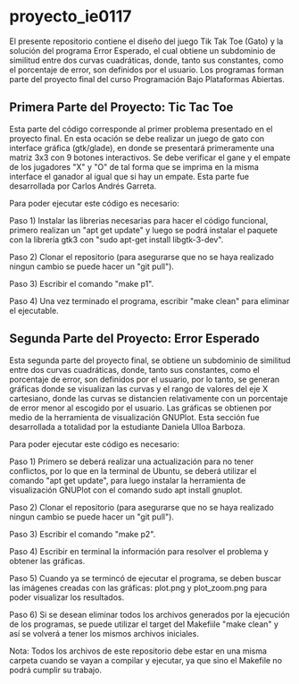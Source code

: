 # proyecto_ie0117
El presente repositorio contiene el diseño del juego Tik Tak Toe (Gato) y la solución del programa Error Esperado, el cual obtiene un subdominio de similitud entre dos curvas cuadráticas, donde, tanto sus constantes, como el porcentaje de error, son definidos por el usuario. Los programas forman parte del proyecto final del curso Programación Bajo Plataformas Abiertas.

## Primera Parte del Proyecto: Tic Tac Toe
Esta parte del código corresponde al primer problema presentado en el proyecto final. En esta ocación se debe realizar un juego de gato con interface gráfica (gtk/glade), en donde se presentará primeramente una matriz 3x3 con 9 botones interactivos. Se debe verificar el gane y el empate de los jugadores "X" y "O" de tal forma que se imprima en la misma interface el ganador al igual que si hay un empate. Esta parte fue desarrollada por Carlos Andrés Garreta.

Para poder ejecutar este código es necesario:

Paso 1) Instalar las librerias necesarias para hacer el código funcional, primero realizan un "apt get update" y luego se podrá instalar el paquete con la librería gtk3 con "sudo apt-get install libgtk-3-dev".

Paso 2) Clonar el repositorio (para asegurarse que no se haya realizado ningun cambio se puede hacer un "git pull").

Paso 3) Escribir el comando "make p1".

Paso 4) Una vez terminado el programa, escribir "make clean" para eliminar el ejecutable.

## Segunda Parte del Proyecto: Error Esperado
Esta segunda parte del proyecto final, se obtiene un subdominio de similitud entre dos curvas cuadráticas, donde, tanto sus constantes, como el porcentaje de error, son definidos por el usuario, por lo tanto, se generan gráficas donde se visualizan las curvas y el rango de valores del eje X cartesiano, donde las curvas se distancien relativamente con un porcentaje de error menor al escogido por el usuario. Las gráficas se obtienen por medio de la herramienta de visualización GNUPlot. Esta sección fue desarrollada a totalidad por la estudiante Daniela Ulloa Barboza.

Para poder ejecutar este código es necesario:

Paso 1) Primero se deberá realizar una actualización para no tener conflictos, por lo que en la terminal de Ubuntu, se deberá utilizar el comando "apt get update", para luego instalar la herramienta de visualización GNUPlot con el comando sudo apt install gnuplot.

Paso 2) Clonar el repositorio (para asegurarse que no se haya realizado ningun cambio se puede hacer un "git pull").

Paso 3) Escribir el comando "make p2".

Paso 4) Escribir en terminal la información para resolver el problema y obtener las gráficas.

Paso 5) Cuando ya se termincó de ejecutar el programa, se deben buscar las imágenes creadas con las gráficas: plot.png y plot_zoom.png para poder visualizar los resultados.

Paso 6) Si se desean eliminar todos los archivos generados por la ejecución de los programas, se puede utilizar el target del Makefiile "make clean" y así se volverá a tener los mismos archivos iniciales.

Nota: Todos los archivos de este repositorio debe estar en una misma carpeta cuando se vayan a compilar y ejecutar, ya que sino el Makefile no podrá cumplir su trabajo.
